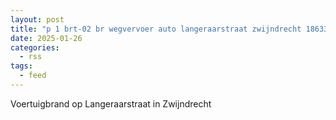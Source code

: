 ```yaml
---
layout: post
title: "p 1 brt-02 br wegvervoer auto langeraarstraat zwijndrecht 186331"
date: 2025-01-26
categories: 
  - rss
tags: 
  - feed
---
```


Voertuigbrand op Langeraarstraat in Zwijndrecht

